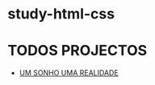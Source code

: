 # study-html-css

<h1>TODOS PROJECTOS</h1>
<ul>
    <li><a href="https://claudiobentodala.github.io/SSD">UM SONHO UMA REALIDADE<a>
</ul>